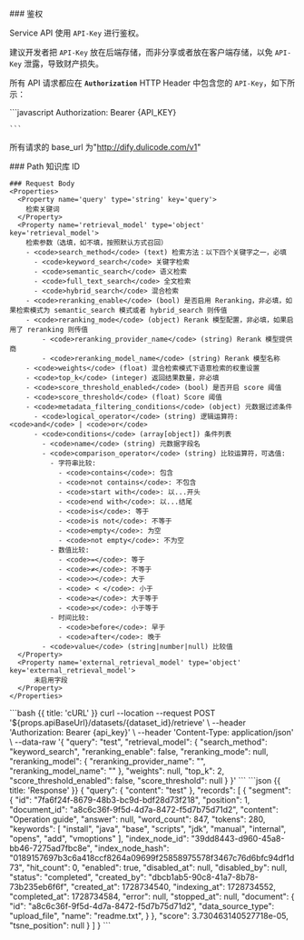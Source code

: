 <div>
  ### 鉴权

  Service API 使用 `API-Key` 进行鉴权。

  建议开发者把 `API-Key` 放在后端存储，而非分享或者放在客户端存储，以免 `API-Key` 泄露，导致财产损失。

  所有 API 请求都应在 **`Authorization`** HTTP Header 中包含您的 `API-Key`，如下所示：

  <CodeGroup title="Code">
    ```javascript
      Authorization: Bearer {API_KEY}

    ```
  </CodeGroup>

  所有请求的 base_url 为"http://dify.dulicode.com/v1"
  
</div>

<Heading
  url='/datasets/{dataset_id}/retrieve'
  method='POST'
  title='检索知识库'
  name='#dataset_retrieval'
/>
<Row>
  <Col>
    ### Path
    <Properties>
      <Property name='dataset_id' type='string' key='dataset_id'>
        知识库 ID
      </Property>
    </Properties>

    ### Request Body
    <Properties>
      <Property name='query' type='string' key='query'>
        检索关键词
      </Property>
      <Property name='retrieval_model' type='object' key='retrieval_model'>
        检索参数（选填，如不填，按照默认方式召回）
        - <code>search_method</code> (text) 检索方法：以下四个关键字之一，必填
          - <code>keyword_search</code> 关键字检索
          - <code>semantic_search</code> 语义检索
          - <code>full_text_search</code> 全文检索
          - <code>hybrid_search</code> 混合检索
        - <code>reranking_enable</code> (bool) 是否启用 Reranking，非必填，如果检索模式为 semantic_search 模式或者 hybrid_search 则传值
        - <code>reranking_mode</code> (object) Rerank 模型配置，非必填，如果启用了 reranking 则传值
            - <code>reranking_provider_name</code> (string) Rerank 模型提供商
            - <code>reranking_model_name</code> (string) Rerank 模型名称
        - <code>weights</code> (float) 混合检索模式下语意检索的权重设置
        - <code>top_k</code> (integer) 返回结果数量，非必填
        - <code>score_threshold_enabled</code> (bool) 是否开启 score 阈值
        - <code>score_threshold</code> (float) Score 阈值
        - <code>metadata_filtering_conditions</code> (object) 元数据过滤条件
          - <code>logical_operator</code> (string) 逻辑运算符: <code>and</code> | <code>or</code>
          - <code>conditions</code> (array[object]) 条件列表
            - <code>name</code> (string) 元数据字段名
            - <code>comparison_operator</code> (string) 比较运算符，可选值:
              - 字符串比较:
                - <code>contains</code>: 包含
                - <code>not contains</code>: 不包含
                - <code>start with</code>: 以...开头
                - <code>end with</code>: 以...结尾
                - <code>is</code>: 等于
                - <code>is not</code>: 不等于
                - <code>empty</code>: 为空
                - <code>not empty</code>: 不为空
              - 数值比较:
                - <code>=</code>: 等于
                - <code>≠</code>: 不等于
                - <code>></code>: 大于
                - <code> < </code>: 小于
                - <code>≥</code>: 大于等于
                - <code>≤</code>: 小于等于
              - 时间比较:
                - <code>before</code>: 早于
                - <code>after</code>: 晚于
            - <code>value</code> (string|number|null) 比较值
      </Property>
      <Property name='external_retrieval_model' type='object' key='external_retrieval_model'>
          未启用字段
      </Property>
    </Properties>
  </Col>
  <Col sticky>
    <CodeGroup
      title="Request"
      tag="POST"
      label="/datasets/{dataset_id}/retrieve"
      targetCode={`curl --location --request POST '${props.apiBaseUrl}/datasets/{dataset_id}/retrieve' \\\n--header 'Authorization: Bearer {api_key}'\\\n--header 'Content-Type: application/json'\\\n--data-raw '{
    "query": "test",
    "retrieval_model": {
        "search_method": "keyword_search",
        "reranking_enable": false,
        "reranking_mode": null,
        "reranking_model": {
            "reranking_provider_name": "",
            "reranking_model_name": ""
        },
        "weights": null,
        "top_k": 1,
        "score_threshold_enabled": false,
        "score_threshold": null,
        "metadata_filtering_conditions": {
            "logical_operator": "and",
            "conditions": [
                {
                    "name": "document_name",
                    "comparison_operator": "contains",
                    "value": "test"
                }
            ]
        }
    }
}'`}
    >
    ```bash {{ title: 'cURL' }}
    curl --location --request POST '${props.apiBaseUrl}/datasets/{dataset_id}/retrieve' \
    --header 'Authorization: Bearer {api_key}' \
    --header 'Content-Type: application/json' \
    --data-raw '{
        "query": "test",
        "retrieval_model": {
            "search_method": "keyword_search",
            "reranking_enable": false,
            "reranking_mode": null,
            "reranking_model": {
                "reranking_provider_name": "",
                "reranking_model_name": ""
            },
            "weights": null,
            "top_k": 2,
            "score_threshold_enabled": false,
            "score_threshold": null
        }
    }'
    ```
    </CodeGroup>
    <CodeGroup title="Response">
    ```json {{ title: 'Response' }}
    {
      "query": {
        "content": "test"
      },
      "records": [
        {
          "segment": {
            "id": "7fa6f24f-8679-48b3-bc9d-bdf28d73f218",
            "position": 1,
            "document_id": "a8c6c36f-9f5d-4d7a-8472-f5d7b75d71d2",
            "content": "Operation guide",
            "answer": null,
            "word_count": 847,
            "tokens": 280,
            "keywords": [
              "install",
              "java",
              "base",
              "scripts",
              "jdk",
              "manual",
              "internal",
              "opens",
              "add",
              "vmoptions"
            ],
            "index_node_id": "39dd8443-d960-45a8-bb46-7275ad7fbc8e",
            "index_node_hash": "0189157697b3c6a418ccf8264a09699f25858975578f3467c76d6bfc94df1d73",
            "hit_count": 0,
            "enabled": true,
            "disabled_at": null,
            "disabled_by": null,
            "status": "completed",
            "created_by": "dbcb1ab5-90c8-41a7-8b78-73b235eb6f6f",
            "created_at": 1728734540,
            "indexing_at": 1728734552,
            "completed_at": 1728734584,
            "error": null,
            "stopped_at": null,
            "document": {
              "id": "a8c6c36f-9f5d-4d7a-8472-f5d7b75d71d2",
              "data_source_type": "upload_file",
              "name": "readme.txt",
            }
          },
          "score": 3.730463140527718e-05,
          "tsne_position": null
        }
      ]
    }
    ```
    </CodeGroup>
  </Col>
</Row>